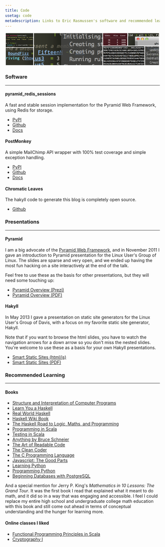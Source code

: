 ```yaml
---
title: Code
usetag: code
metadescription: Links to Eric Rasmussen's software and recommended learning resources for coders
---
```


![](/images/CL_banner_code.png)

### Software

-------------------------------

#### pyramid_redis_sessions

A fast and stable session implementation for the Pyramid Web Framework,
using Redis for storage.

* [PyPI](https://pypi.python.org/pypi/pyramid_redis_sessions/)
* [Github](https://github.com/ericrasmussen/pyramid_redis_sessions)
* [Docs](http://pyramid_redis_sessions.readthedocs.org/en/latest/)


#### PostMonkey

A simple MailChimp API wrapper with 100% test coverage and simple exception
handling.

* [PyPI](https://pypi.python.org/pypi/postmonkey/)
* [Github](https://github.com/ericrasmussen/postmonkey)
* [Docs](http://python.chromaticleaves.com/docs/postmonkey/)


#### Chromatic Leaves

The hakyll code to generate this blog is completely open source.

* [Github](https://github.com/ericrasmussen/chromaticleaves)


### Presentations

--------------------

#### Pyramid

I am a big advocate of the [Pyramid Web
Framework](http://www.pylonsproject.org/), and in November 2011 I gave an
introduction to Pyramid presentation for the Linux User's Group of Linux. The
slides are sparse and very open, and we ended up having the most fun hacking on
a site interactively at the end of the talk.

Feel free to use these as the basis for other presentations, but they will
need some touching up:


* [Pyramid Overview (Prezi)](http://prezi.com/ixdavfvl3oop/pyramid-overview/)
* [Pyramid Overview (PDF)](/slides/pyramid_overview.pdf)



#### Hakyll

In May 2013 I gave a presentation on static site generators for the Linux User's
Group of Davis, with a focus on my favorite static site generator, Hakyll.

Note that if you want to browse the html slides, you have to watch the
navigation arrows for a down arrow so you don't miss the nested slides. You're
welcome to use these as a basis for your own Hakyll presentations.


* [Smart Static Sites (html/js)](/slides/smartstaticsites/)
* [Smart Static Sites (PDF)](/slides/smart_static_sites.pdf)

### Recommended Learning

-------------------------------

#### Books

* [Structure and Interpretation of Computer Programs](http://mitpress.mit.edu/sicp/)
* [Learn You a Haskell](http://learnyouahaskell.com/)
* [Real World Haskell](http://book.realworldhaskell.org/)
* [Haskell Wiki Book](http://en.wikibooks.org/wiki/Haskell)
* [The Haskell Road to Logic, Maths, and Programming](http://homepages.cwi.nl/~jve/HR/)
* [Programming in Scala](http://www.artima.com/pins1ed/)
* [Testing in Scala](http://shop.oreilly.com/product/0636920022602.do)
* [Anything by Bruce Schneier](http://www.schneier.com/)
* [The Art of Readable Code](http://shop.oreilly.com/product/9780596802301.do)
* [The Clean Coder](http://www.amazon.com/Clean-Coder-Conduct-Professional-Programmers/dp/0137081073)
* [The C Programming Language](http://en.wikipedia.org/wiki/The_C_Programming_Language)
* [Javascript: The Good Parts](http://shop.oreilly.com/product/9780596517748.do)
* [Learning Python](http://shop.oreilly.com/product/0636920028154.do)
* [Programming Python](http://shop.oreilly.com/product/9780596158118.do)
* [Beginning Databases with PostgreSQL](http://www.apress.com/databases/postgresql/9781590594780)

And a special mention for Jerry P. King's *Mathematics in 10 Lessons: The Grand
Tour*. It was the first book I read that explained what it meant to do math, and
it did so in a way that was engaging and accessible. I feel I could replace my
entire high school and undergraduate college math education with this book and
still come out ahead in terms of conceptual understanding and the hunger for
learning more.

#### Online classes I liked

* [Functional Programming Principles in Scala](https://www.coursera.org/course/progfun)
* [Cryptography I](https://www.coursera.org/course/crypto)
